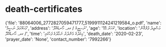 # death-certificates

{'file': '88064006_2772827059471777_5199911124241219584_o.pdf', 'name': 'މުޙައްމަދު ނަސީމް', 'address': 'ނަސީމީގެ / ގދ. ހޯނޑެއްދޫ', 'age': '11 އަހަރު', 'location': 'މަސްޖިދު ފުރްޤާން / ގދ. ހޯނޑެއްދޫ', 'time': 'މިއަދުގެ މެންދުރު ނަމާދުގެ ފަހުގައި', 'death_date': '2020-02-23', 'prayer_date': 'None', 'contact_number': '7992266'}
